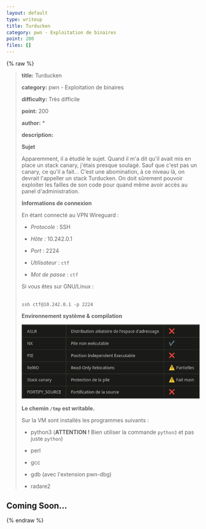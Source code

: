 ```yaml
---
layout: default
type: writeup
title: Turducken
category: pwn - Exploitation de binaires
point: 200
files: []
---
```


{% raw %}
> **title:** Turducken
>
> **category:** pwn - Exploitation de binaires
>
> **difficulty:** Très difficile
>
> **point:** 200
>
> **author:** *
>
> **description:**
>
> **Sujet**
>
> Apparemment, il a étudié le sujet. Quand il m'a dit qu'il avait mis en place un stack canary, j'étais presque soulagé. Sauf que c'est pas un canary, ce qu'il a fait... C'est une abomination, à ce niveau là, on devrait l'appeller un stack Turducken. On doit sûrement pouvoir exploiter les failles de son code pour quand même avoir accès au panel d'administration.
>
> **Informations de connexion**
>
> En étant connecté au VPN Wireguard :
>
> * *Protocole* : SSH
>
> * *Hôte* : 10.242.0.1
>
> * *Port* : 2224
>
> * *Utilisateur* : `ctf`
>
> * *Mot de passe* : `ctf`
>
> Si vous êtes sur GNU/Linux :
>
> ```
>
> ssh ctf@10.242.0.1 -p 2224
>
> ```
>
> **Environnement système & compilation**
>
> ![pwn_env_turducken.png](images/pwn_env_turducken.png)
>
> **Le chemin `/tmp` est writable.** 
>
> Sur la VM sont installés les programmes suivants :
>
> *  python3 (**ATTENTION !** Bien utiliser la commande `python3` et pas juste `python`)
>
> *  perl
>
> *  gcc
>
> *  gdb (avec l'extension pwn-dbg)
>
> *  radare2
>
> 

## Coming Soon...

{% endraw %}
